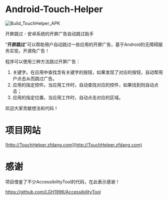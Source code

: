 # Android-Touch-Helper

![Build_TouchHelper_APK](https://github.com/zfdang/Android-Touch-Helper/workflows/Build_TouchHelper_APK/badge.svg)


开屏跳过 - 安卓系统的开屏广告自动跳过助手

"**开屏跳过**"可以帮助用户自动跳过一些应用的开屏广告，基于Android的无障碍服务实现，开源免广告！

程序可以使用三种方法跳过开屏广告：

1. 关键字。在应用中查找含有关键字的按钮，如果发现了对应的按钮，自动帮用户点击从而跳过广告。
2. 应用的指定控件。当应用工作时，自动查找对应的控件，如果找到则自动点击；
3. 应用的指定位置。当应用工作时，自动点击对应的区域。

欢迎大家贡献想法和代码！

# 项目网站

[http://TouchHelper.zfdang.com](http://TouchHelper.zfdang.com)


# 感谢

项目借鉴了不少AccessibilityTool的代码，在此表示感谢！

https://github.com/LGH1996/AccessibilityTool



